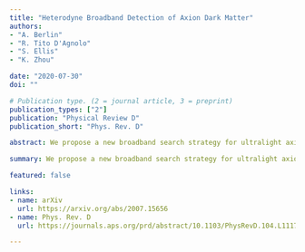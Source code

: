 ```yaml
---
title: "Heterodyne Broadband Detection of Axion Dark Matter"
authors:
- "A. Berlin"
- "R. Tito D'Agnolo"
- "S. Ellis"
- "K. Zhou"

date: "2020-07-30"
doi: ""

# Publication type. (2 = journal article, 3 = preprint)
publication_types: ["2"]
publication: "Physical Review D"
publication_short: "Phys. Rev. D"

abstract: We propose a new broadband search strategy for ultralight axion dark matter that interacts with electromagnetism. An oscillating axion field induces transitions between two quasi-degenerate resonant modes of a superconducting cavity. In two broadband runs optimized for high and low masses, this setup can probe unexplored parameter space for axion-like particles covering fifteen orders of magnitude in mass, including astrophysically long-ranged fuzzy dark matter.

summary: We propose a new broadband search strategy for ultralight axion dark matter covering fifteen orders of magnitude in mass, including astrophysically long-ranged fuzzy dark matter.

featured: false

links:
- name: arXiv
  url: https://arxiv.org/abs/2007.15656
- name: Phys. Rev. D
  url: https://journals.aps.org/prd/abstract/10.1103/PhysRevD.104.L111701

---
```

